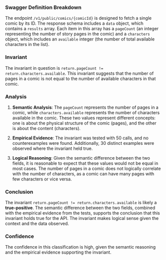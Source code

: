 ### Swagger Definition Breakdown

The endpoint `/v1/public/comics/{comicId}` is designed to fetch a single comic by its ID. The response schema includes a `data` object, which contains a `results` array. Each item in this array has a `pageCount` (an integer representing the number of story pages in the comic) and a `characters` object, which includes an `available` integer (the number of total available characters in the list).

### Invariant

The invariant in question is `return.pageCount != return.characters.available`. This invariant suggests that the number of pages in a comic is not equal to the number of available characters in that comic.

### Analysis

1. **Semantic Analysis**: The `pageCount` represents the number of pages in a comic, while `characters.available` represents the number of characters available in the comic. These two values represent different concepts: one is about the physical structure of the comic (pages), and the other is about the content (characters).

2. **Empirical Evidence**: The invariant was tested with 50 calls, and no counterexamples were found. Additionally, 30 distinct examples were observed where the invariant held true.

3. **Logical Reasoning**: Given the semantic difference between the two fields, it is reasonable to expect that these values would not be equal in most cases. The number of pages in a comic does not logically correlate with the number of characters, as a comic can have many pages with few characters or vice versa.

### Conclusion

The invariant `return.pageCount != return.characters.available` is likely a **true-positive**. The semantic difference between the two fields, combined with the empirical evidence from the tests, supports the conclusion that this invariant holds true for the API. The invariant makes logical sense given the context and the data observed.

### Confidence

The confidence in this classification is high, given the semantic reasoning and the empirical evidence supporting the invariant.
